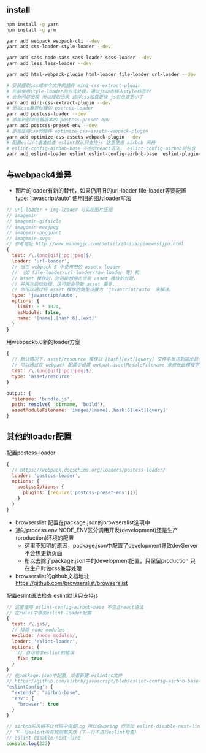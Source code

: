 <!--
 * @Author: mrzou
 * @Date: 2021-07-31 20:20:32
 * @LastEditors: mrzou
 * @LastEditTime: 2021-08-01 19:03:35
 * @Description: file content
-->
## install
```bash
npm install -g yarn
npm install -g yrm

yarn add webpack webpack-cli --dev
yarn add css-loader style-loader --dev

yarn add sass node-sass sass-loader scss-loader --dev
yarn add less less-loader --dev

yarn add html-webpack-plugin html-loader file-loader url-loader --dev

# 安装提取css成单个文件的插件 mini-css-extract-plugin
# 先前使用style-loader的方式处理，通过js动态插入style标签时 
# 会有闪屏出现 所以提取出来 这样css加载更快 js包也变更小了
yarn add mini-css-extract-plugin --dev
# 添加css兼容处理的 postcss-loader
yarn add postcss-loader --dev
# 添加识别浏览器版本的 postcss-preset-env
yarn add postcss-preset-env --dev
# 添加压缩css的插件 optimize-css-assets-webpack-plugin
yarn add optimize-css-assets-webpack-plugin --dev
# 配置eslint语法检查 eslint默认只支持js 这里使用 airbnb 风格
# eslint-config-airbnb-base 不包含react语法， eslint-config-airbnb则包含
yarn add eslint-loader eslint eslint-config-airbnb-base  eslint-plugin-import --dev
```
## 与webpack4差异
- 图片的loader有新的替代，如果仍用旧的url-loader file-loader等要配置 type: 'javascript/auto'
使用旧的图片loader写法
```js
// url-loader + img-loader 可实现图片压缩
// imagemin
// imagemin-gifsicle
// imagemin-mozjpeg
// imagemin-pngquant
// imagemin-svgo
// 参考地址 http://www.manongjc.com/detail/20-iuazpioewmsljpu.html
{
  test: /\.(png|gif|jpg|jpeg)$/,
  loader: 'url-loader',
  // 当在 webpack 5 中使用旧的 assets loader
  // （如 file-loader/url-loader/raw-loader 等）和
  // asset 模块时，你可能想停止当前 asset 模块的处理，
  // 并再次启动处理，这可能会导致 asset 重复，
  // 你可以通过将 asset 模块的类型设置为 'javascript/auto' 来解决。
  type: 'javascript/auto',
  options: {
    limit: 8 * 1024,
    esModule: false,
    name: '[name].[hash:6].[ext]'
  }
}
```
用webpack5.0新的loader方案
```js
{
  // 默认情况下，asset/resource 模块以 [hash][ext][query] 文件名发送到输出目录。
  // 可以通过在 webpack 配置中设置 output.assetModuleFilename 来修改此模板字符串：
  test: /\.(png|gif|jpg|jpeg)$/,
  type: 'asset/resource'
}

output: {
  filename: 'bundle.js',
  path: resolve(__dirname, 'build'),
  assetModuleFilename: 'images/[name].[hash:6][ext][query]'
}
```

## 其他的loader配置
配置postcss-loader
```js
{
  // https://webpack.docschina.org/loaders/postcss-loader/
  loader: 'postcss-loader',
  options: {
    postcssOptions: {
      plugins: [require('postcss-preset-env')()]
    }
  }
}
```
- browserslist 配置在package.json的browserslist选项中 
- 通过process.env.NODE_ENV区分调用开发(development)还是生产(production)环境的配置
  - 这里不知明的原因，package.json中配置了development导致devServer不会热更新页面
  - 所以去除了package.json中的development配置，只保留production 只在生产时做css兼容处理
- browserslist的github文档地址 https://github.com/browserslist/browserslist

配置eslint语法检查 eslint默认只支持js
```js
// 这里使用 eslint-config-airbnb-base 不包含react语法
// 在rules中添加eslint-loader配置
{
  test: /\.js$/,
  // 排除 node modules
  exclude: /node_modules/,
  loader: 'eslint-loader',
  options: {
    // 自动修复eslint的错误
    fix: true
  }
}
// 在package.json中配置，或者新建.eslintrc文件
// https://github.com/airbnb/javascript/blob/eslint-config-airbnb-base-v14.2.0/packages/eslint-config-airbnb-base/README.md
"eslintConfig": {
  "extends": "airbnb-base",
  "env": {
    "browser": true
  }
}

// airbnb的风格不让代码中保留log 所以会waring 但添加 eslint-disable-next-line 后 就不做检查了
// 下一行eslint所有规则都失效（下一行不进行eslint检查）
// eslint-disable-next-line
console.log(222) 
```
